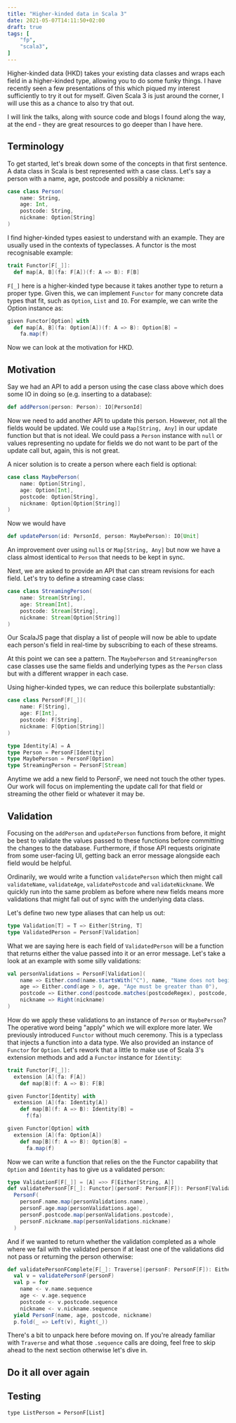 ```yaml
---
title: "Higher-kinded data in Scala 3"
date: 2021-05-07T14:11:50+02:00
draft: true
tags: [
    "fp",
    "scala3",
]
---
```


Higher-kinded data (HKD) takes your existing data classes and wraps each field in a higher-kinded type, allowing you to do some funky things. I have recently seen a few presentations of this which piqued my interest sufficiently to try it out for myself. Given Scala 3 is just around the corner, I will use this as a chance to also try that out.

I will link the talks, along with source code and blogs I found along the way, at the end - they are great resources to go deeper than I have here.

## Terminology

To get started, let's break down some of the concepts in that first sentence. A data class in Scala is best represented with a case class. Let's say a person with a name, age, postcode and possibly a nickname:

```scala
case class Person(
    name: String, 
    age: Int, 
    postcode: String, 
    nickname: Option[String]
)
```

I find higher-kinded types easiest to understand with an example. They are usually used in the contexts of typeclasses. A functor is the most recognisable example:

```scala
trait Functor[F[_]]:
  def map[A, B](fa: F[A])(f: A => B): F[B]
```

`F[_]` here is a higher-kinded type because it takes another type to return a proper type. Given this, we can implement `Functor` for many concrete data types that fit, such as `Option`, `List` and `IO`. For example, we can write the Option instance as:

```scala
given Functor[Option] with 
  def map[A, B](fa: Option[A])(f: A => B): Option[B] =
    fa.map(f) 
```

Now we can look at the motivation for HKD.

## Motivation

Say we had an API to add a person using the case class above which does some IO in doing so (e.g. inserting to a database):

```scala
def addPerson(person: Person): IO[PersonId]
```

Now we need to add another API to update this person. However, not all the fields would be updated. We could use a `Map[String, Any]` in our update function but that is not ideal. We could pass a `Person` instance with `null` or values representing no update for fields we do not want to be part of the update call but, again, this is not great.

A nicer solution is to create a person where each field is optional:

```scala
case class MaybePerson(
    name: Option[String], 
    age: Option[Int], 
    postcode: Option[String], 
    nickname: Option[Option[String]]
)
```

Now we would have 

```scala
def updatePerson(id: PersonId, person: MaybePerson): IO[Unit]
```

An improvement over using `null`s or `Map[String, Any]` but now we have a class almost identical to `Person` that needs to be kept in sync.

Next, we are asked to provide an API that can stream revisions for each field. Let's try to define a streaming case class:

```scala
case class StreamingPerson(
    name: Stream[String], 
    age: Stream[Int], 
    postcode: Stream[String], 
    nickname: Stream[Option[String]]
)
```

Our ScalaJS page that display a list of people will now be able to update each person's field in real-time by subscribing to each of these streams.

At this point we can see a pattern. The `MaybePerson` and `StreamingPerson` case classes use the same fields and underlying types as the `Person` class but with a different wrapper in each case.

Using higher-kinded types, we can reduce this boilerplate substantially:

```scala
case class PersonF[F[_]](
    name: F[String], 
    age: F[Int], 
    postcode: F[String], 
    nickname: F[Option[String]]
)

type Identity[A] = A
type Person = PersonF[Identity]
type MaybePerson = PersonF[Option]
type StreamingPerson = PersonF[Stream]
```

Anytime we add a new field to PersonF, we need not touch the other types. Our work will focus on implementing the update call for that field or streaming the other field or whatever it may be.

## Validation

Focusing on the `addPerson` and `updatePerson` functions from before, it might be best to validate the values passed to these functions before committing the changes to the database. Furthermore, if those API requests originate from some user-facing UI, getting back an error message alongside each field would be helpful.

Ordinarily, we would write a function `validatePerson` which then might call `validateName`, `validateAge`, `validatePostcode` and `validateNickname`. We quickly run into the same problem as before where new fields means more validations that might fall out of sync with the underlying data class.

Let's define two new type aliases that can help us out:

```scala
type Validation[T] = T => Either[String, T]
type ValidatedPerson = PersonF[Validation]
```

What we are saying here is each field of `ValidatedPerson` will be a function that returns either the value passed into it or an error message. Let's take a look at an example with some silly validations:

```scala
val personValidations = PersonF[Validation](
    name => Either.cond(name.startsWith("C"), name, "Name does not begin with 'C'"),
    age => Either.cond(age > 0, age, "Age must be greater than 0"),
    postcode => Either.cond(postcode.matches(postcodeRegex), postcode, "Postcode doesn't look right"),
    nickname => Right(nickname)
)
```

How do we apply these validations to an instance of `Person` or `MaybePerson`? The operative word being "apply" which we will explore more later. We previously introduced `Functor` without much ceremony. This is a typeclass that injects a function into a data type. We also provided an instance of `Functor` for `Option`. Let's rework that a little to make use of Scala 3's extension methods and add a `Functor` instance for `Identity`:

```scala
trait Functor[F[_]]:
  extension [A](fa: F[A]) 
    def map[B](f: A => B): F[B]

given Functor[Identity] with
  extension [A](fa: Identity[A]) 
    def map[B](f: A => B): Identity[B] =
      f(fa) 

given Functor[Option] with
  extension [A](fa: Option[A])
    def map[B](f: A => B): Option[B] =
      fa.map(f) 
```

Now we can write a function that relies on the the Functor capability that `Option` and `Identity` has to give us a validated person:

```scala
type ValidationF[F[_]] = [A] =>> F[Either[String, A]]
def validatePersonF[F[_]: Functor](personF: PersonF[F]): PersonF[ValidationF[F]] = 
  PersonF(
    personF.name.map(personValidations.name),
    personF.age.map(personValidations.age),
    personF.postcode.map(personValidations.postcode),
    personF.nickname.map(personValidations.nickname)
  )
```

And if we wanted to return whether the validation completed as a whole where we fail with the validated person if at least one of the validations did not pass or returning the person otherwise:

```scala
def validatePersonFComplete[F[_]: Traverse](personF: PersonF[F]): Either[PersonF[ValidationF[F]], PersonF[F]] = 
  val v = validatePersonF(personF)
  val p = for 
    name <- v.name.sequence
    age <- v.age.sequence
    postcode <- v.postcode.sequence
    nickname <- v.nickname.sequence
  yield PersonF(name, age, postcode, nickname)
  p.fold(_ => Left(v), Right(_))
```

There's a bit to unpack here before moving on. If you're already familiar with `Traverse` and what those `.sequence` calls are doing, feel free to skip ahead to the next section otherwise let's dive in.



## Do it all over again

## Testing

`type ListPerson = PersonF[List]`